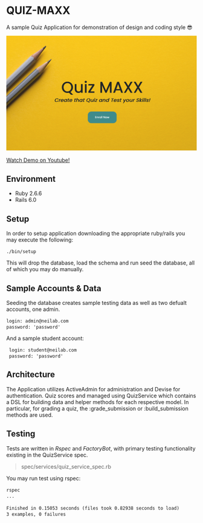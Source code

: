 # QUIZ-MAXX

A sample Quiz Application for demonstration of design and coding style 😎

[![ alt text](https://github.com/neilabdev/quiz_maxx/blob/master/app/assets/images/demo-preview.png?raw=true)](https://youtu.be/Y04YAmkRDbs)
 
[Watch Demo on Youtube!](https://youtu.be/Y04YAmkRDbs)

## Environment
- Ruby 2.6.6
- Rails 6.0


## Setup

In order to setup application downloading the appropriate ruby/rails you may execute the following:

```shell
./bin/setup
```

This will drop the database, load the schema and run seed the database, all of which you may do manually.




## Sample Accounts & Data

Seeding the database creates sample testing data as well as two defualt accounts, one admin.

```text
login: admin@neilab.com
password: 'password'
```



And a sample student account:

```text
 login: student@neilab.com
 password: 'password'
```

## Architecture 

The Application utilizes ActiveAdmin for administration and Devise for authentication. Quiz scores and  managed using QuizService which contains a DSL for building data and helper methods for each respective model. In particular, for grading a quiz, the :grade_submission or :build_submission methods are used.

## Testing

Tests are written in *Rspec* and *FactoryBot*, with primary testing functionality existing in the QuizService spec.

> spec/services/quiz_service_spec.rb 

You may run test using rspec:

```shell
rspec 
...

Finished in 0.15053 seconds (files took 0.82938 seconds to load)
3 examples, 0 failures

```